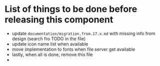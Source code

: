 # List of things to be done before releasing this component

- update `documentation/migration.from.17.x.md` with missing info from design (search fro TODO in the file)
- update icon name list when available
- move implementation to fonts when file server get available
- lastly, when all is done, remove this file
- 